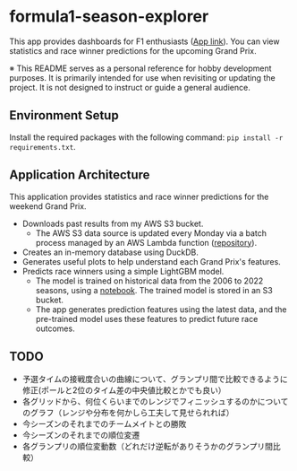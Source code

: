 # formula1-season-explorer

This app provides dashboards for F1 enthusiasts ([App link](https://formula1-season-explorer.streamlit.app/)). You can view statistics and race winner predictions for the upcoming Grand Prix.

※ This README serves as a personal reference for hobby development purposes. It is primarily intended for use when revisiting or updating the project. It is not designed to instruct or guide a general audience.

## Environment Setup

Install the required packages with the following command: `pip install -r requirements.txt`.

## Application Architecture

This application provides statistics and race winner predictions for the weekend Grand Prix.

- Downloads past results from my AWS S3 bucket.
  - The AWS S3 data source is updated every Monday via a batch process managed by an AWS Lambda function ([repository](https://github.com/YoshimatsuSaito/formula1-basic-info-saver)).
- Creates an in-memory database using DuckDB.
- Generates useful plots to help understand each Grand Prix's features.
- Predicts race winners using a simple LightGBM model.
  - The model is trained on historical data from the 2006 to 2022 seasons, using a [notebook](./notebooks/create_model.ipynb). The trained model is stored in an S3 bucket.
  - The app generates prediction features using the latest data, and the pre-trained model uses these features to predict future race outcomes.

## TODO

- 予選タイムの接戦度合いの曲線について、グランプリ間で比較できるように修正(ポールと2位のタイム差の中央値比較とかでも良い）
- 各グリッドから、何位くらいまでのレンジでフィニッシュするのかについてのグラフ（レンジや分布を何かしら工夫して見せられれば）
- 今シーズンのそれまでのチームメイトとの勝敗
- 今シーズンのそれまでの順位変遷
- 各グランプリの順位変動数（どれだけ逆転がありそうかのグランプリ間比較）